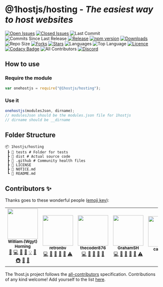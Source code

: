 # @1hostjs/hosting - _The easiest way to host websites_

[![Open Issues](https://img.shields.io/github/issues/wgytcraft/hosting?color=F63202&style=flat-square&logo=github&logoColor=white)](https://github.com/wgytcraft/hosting/issues) [![Closed Issues](https://img.shields.io/github/issues-closed/wgytcraft/hosting?color=F63202&logo=github&logoColor=white&style=flat-square)](https://github.com/wgytcraft/hosting/issues?q=is%3Aissue+is%3Aclosed) ![Last Commit](https://img.shields.io/github/last-commit/wgytcraft/hosting?color=F63202&style=flat-square&logo=github&logoColor=white) ![Commits Since Last Release](https://img.shields.io/github/commits-since/wgytcraft/hosting/latest?color=F63202&style=flat-square&include_prereleases&label=commits%20since%20last%20release&logo=github&logoColor=white&sort=semver) [![Release](https://img.shields.io/github/v/release/wgytcraft/hosting?color=F63202&style=flat-square&logo=github&logoColor=white)](https://github.com/wgytcraft/hosting/releases/latest) [![npm version](https://img.shields.io/npm/v/@1hostjs/hosting?color=F63202&style=flat-square&logo=npm)](https://www.npmjs.com/package/@1hostjs/hosting/v/latest) [![Downloads](https://img.shields.io/github/downloads/wgytcraft/hosting/latest/total?color=F63202&style=flat-square&logo=github&logoColor=white&sort=semver)](https://github.com/1hostjs/hosting/releases/latest) ![Repo Size](https://img.shields.io/github/repo-size/wgytcraft/hosting?color=F63202&style=flat-square&logo=github&logoColor=white) [![Forks](https://img.shields.io/github/forks/wgytcraft/hosting?color=F63202&style=flat-square&logo=github-actions&logoColor=white)](https://github.com/wgytcraft/hosting/network/members) [![Stars](https://img.shields.io/github/stars/wgytcraft/hosting?color=F63202&style=flat-square&logo=github&logoColor=white)](https://github.com/wgytcraft/hosting/stargazers) ![Languages](https://img.shields.io/github/languages/count/wgytcraft/hosting?color=F63202&style=flat-square&logo=github&logoColor=white) ![Top Language](https://img.shields.io/github/languages/top/wgytcraft/hosting?color=F63202&style=flat-square&logoColor=white) [![Licence](https://img.shields.io/github/license/wgytcraft/hosting?color=F63202&style=flat-square&logo=github&logoColor=white)](https://github.com/wgytcraft/hosting/blob/main/LICENSE) [![Codacy Badge](https://img.shields.io/codacy/grade/aa8004662996446e9dd30ff0d1c71c5b?color=F63202&logo=codacy&logoColor=white&style=flat-square)](https://www.codacy.com/gh/wgytcraft/hosting/dashboard?utm_source=github.com&utm_medium=referral&utm_content=wgytcraft/hosting&utm_campaign=Badge_Grade) ![All Contributors](https://img.shields.io/github/all-contributors/wgytcraft/hosting/master?color=F63202&style=flat-square&logo=github&logoColor=white) [![Discord](https://img.shields.io/discord/815203873324662865?color=F63202&style=flat-square&logo=discord&logoColor=white&label=discord)](https://discord.gg/NcfrvkEy6A)

## How to use

### Require the module

```javascript
var onehostjs = require("@1hostjs/hosting");
```

### Use it

```javascript
onehostjs(modulesJson, dirname);
// modulesJson should be the modules.json file for 1hostjs
// dirname should be __dirname
```

## Folder Structure

```text
📦 1hostjs/hosting
 ┣ 📂 tests # Folder for tests
 ┣ 📂 dist # Actual source code
 ┣ 📂 .github # Community health files
 ┣ 📜 LICENSE
 ┣ 📜 NOTICE.md
 ┗ 📜 README.md
```

## Contributors ✨

Thanks goes to these wonderful people ([emoji key](https://allcontributors.org/docs/en/emoji-key)):

<!-- ALL-CONTRIBUTORS-LIST:START - Do not remove or modify this section -->
<!-- prettier-ignore-start -->
<!-- markdownlint-disable -->
<table>
  <tr>
    <td align="center"><a href="http://wgyt.tk"><img src="https://avatars.githubusercontent.com/u/68466727?v=4?s=100" width="100px;" alt=""/><br /><sub><b>William (Wgyt) Horning</b></sub></a><br /><a href="https://github.com/1hostjs/hosting/issues?q=author%3Awgyt" title="Bug reports">🐛</a> <a href="https://github.com/1hostjs/hosting/commits?author=wgyt" title="Code">💻</a> <a href="https://github.com/1hostjs/hosting/commits?author=wgyt" title="Documentation">📖</a> <a href="#design-wgyt" title="Design">🎨</a> <a href="#example-wgyt" title="Examples">💡</a> <a href="#ideas-wgyt" title="Ideas, Planning, & Feedback">🤔</a> <a href="#infra-wgyt" title="Infrastructure (Hosting, Build-Tools, etc)">🚇</a> <a href="#maintenance-wgyt" title="Maintenance">🚧</a> <a href="https://github.com/1hostjs/hosting/pulls?q=is%3Apr+reviewed-by%3Awgyt" title="Reviewed Pull Requests">👀</a></td>
    <td align="center"><a href="https://retronbv.github.io"><img src="https://avatars.githubusercontent.com/u/49005044?v=4?s=100" width="100px;" alt=""/><br /><sub><b>retronbv</b></sub></a><br /><a href="https://github.com/1hostjs/hosting/commits?author=retronbv" title="Code">💻</a> <a href="#ideas-retronbv" title="Ideas, Planning, & Feedback">🤔</a> <a href="https://github.com/1hostjs/hosting/issues?q=author%3Aretronbv" title="Bug reports">🐛</a> <a href="https://github.com/1hostjs/hosting/pulls?q=is%3Apr+reviewed-by%3Aretronbv" title="Reviewed Pull Requests">👀</a> <a href="#maintenance-retronbv" title="Maintenance">🚧</a> <a href="https://github.com/1hostjs/hosting/commits?author=retronbv" title="Tests">⚠️</a></td>
    <td align="center"><a href="https://thecoder876.github.io"><img src="https://avatars.githubusercontent.com/u/76265544?v=4?s=100" width="100px;" alt=""/><br /><sub><b>thecoder876</b></sub></a><br /><a href="https://github.com/1hostjs/hosting/commits?author=thecoder876" title="Code">💻</a> <a href="#ideas-thecoder876" title="Ideas, Planning, & Feedback">🤔</a> <a href="#maintenance-thecoder876" title="Maintenance">🚧</a> <a href="#projectManagement-thecoder876" title="Project Management">📆</a> <a href="https://github.com/1hostjs/hosting/pulls?q=is%3Apr+reviewed-by%3Athecoder876" title="Reviewed Pull Requests">👀</a></td>
    <td align="center"><a href="https://grahamsh.com"><img src="https://avatars.githubusercontent.com/u/64214252?v=4?s=100" width="100px;" alt=""/><br /><sub><b>GrahamSH</b></sub></a><br /><a href="https://github.com/1hostjs/hosting/commits?author=GrahamSH-LLK" title="Code">💻</a> <a href="https://github.com/1hostjs/hosting/commits?author=GrahamSH-LLK" title="Documentation">📖</a> <a href="https://github.com/1hostjs/hosting/issues?q=author%3AGrahamSH-LLK" title="Bug reports">🐛</a> <a href="#ideas-GrahamSH-LLK" title="Ideas, Planning, & Feedback">🤔</a> <a href="https://github.com/1hostjs/hosting/pulls?q=is%3Apr+reviewed-by%3AGrahamSH-LLK" title="Reviewed Pull Requests">👀</a> <a href="https://github.com/1hostjs/hosting/commits?author=GrahamSH-LLK" title="Tests">⚠️</a></td>
    <td align="center"><a href="https://github.com/cary-uwu"><img src="https://avatars.githubusercontent.com/u/81051124?v=4?s=100" width="100px;" alt=""/><br /><sub><b>cary-uwu</b></sub></a><br /><a href="#ideas-cary-uwu" title="Ideas, Planning, & Feedback">🤔</a></td>
  </tr>
</table>

<!-- markdownlint-restore -->
<!-- prettier-ignore-end -->

<!-- ALL-CONTRIBUTORS-LIST:END -->

The 1host.js project follows the [all-contributors](https://github.com/all-contributors/all-contributors) specification. Contributions of any kind welcome! Add yourself to the list [here](https://github.com/1hostjs/hosting/issues/9).

